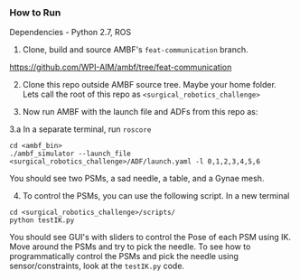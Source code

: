 ### How to Run

Dependencies - Python 2.7, ROS 

1. Clone, build and source AMBF's `feat-communication` branch.

https://github.com/WPI-AIM/ambf/tree/feat-communication

2. Clone this repo outside AMBF source tree. Maybe your home folder.
Lets call the root of this repo as
`<surgical_robotics_challenge>`

3. Now run AMBF with the launch file and ADFs from this repo as:

3.a In a separate terminal, run `roscore`

```
cd <ambf_bin>
./ambf_simulator --launch_file <surgical_robotics_challenge>/ADF/launch.yaml -l 0,1,2,3,4,5,6
```

You should see two PSMs, a sad needle, a table, and a Gynae mesh.

4. To control the PSMs, you can use the following script. In a new terminal
```
cd <surgical_robotics_challenge>/scripts/
python testIK.py
```
You should see GUI's with sliders to control the Pose of each PSM using IK.
Move around the PSMs and try to pick the needle. To see how to programmatically
control the PSMs and pick the needle using sensor/constraints, look at the `testIK.py` code.
